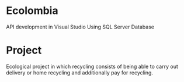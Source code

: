 # Ecolombia
API development in Visual Studio Using SQL Server Database

# Project

Ecological project in which recycling consists of being able to carry out delivery or home recycling and additionally pay for recycling.


